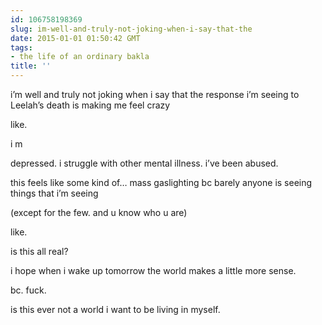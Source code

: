 ```yaml
---
id: 106758198369
slug: im-well-and-truly-not-joking-when-i-say-that-the
date: 2015-01-01 01:50:42 GMT
tags:
- the life of an ordinary bakla
title: ''
---
```

<p>i&#8217;m well and truly not joking when i say that the response i&#8217;m seeing to Leelah&#8217;s death is making me feel crazy</p>

<p>like.</p>

<p>i
m</p>

<p>depressed. i struggle with other mental illness. i&#8217;ve been abused.</p>

<p>this feels like some kind of&#8230; mass gaslighting bc barely anyone is seeing things that i&#8217;m seeing</p>

<p>(except for the few. and u know who u are)</p>

<p>like.</p>

<p>is this all real?</p>

<p>i hope when i wake up tomorrow the world makes a little more sense.</p>

<p>bc. fuck.</p>

<p>is this ever not a world i want to be living in myself.</p>